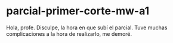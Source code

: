 # parcial-primer-corte-mw-a1

Hola, profe. Disculpe, la  hora en que subí el parcial. Tuve muchas complicaciones a la hora de realizarlo, me demoré.

